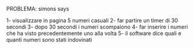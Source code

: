 PROBLEMA: simons says 

1- visualizzare in pagina 5 numeri casuali
2- far partire un timer di 30 secondi
3- dopo 30 secondi i numeri scompaiono 
4- far inserire i numeri che ha visto precedentemente uno alla volta
5- il software dice quali e quanti numeri sono stati indovinati